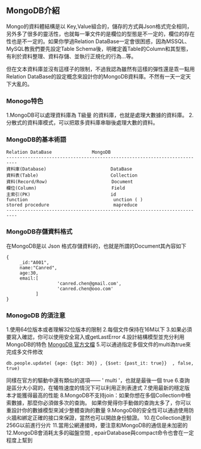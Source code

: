 ## MongoDB介紹

Mongo的資料體結構是以 Key,Value組合的，儲存的方式與Json格式完全相同，另外多了很多的靈活性，也就每一筆文件的是欄位的型態是不一定的，欄位的存在性也是不一定的。如果你學過Relation DataBase一定會很困惑，因為MSSQL、MySQL教我們要先設定Table Schema後，明確定義Table的Column和其型態，有利於資料整理、資料存儲、並執行正規化的行為…等。

但在文本資料庫並沒有這樣子的限制，不過我認為雖然有這樣的彈性還是乖一點用Relation DataBase的設定概念來設計你的MongoDB資料庫。不然有一天一定天下大亂的。

### Monogo特色
1.MongoDB可以處理資料庫為 T級量 的資料庫，也就是處理大數據的資料庫。
2.分散式的資料庫模式，可以把眾多資料庫串聯後處理大數的資料。

### MongoDB的基本術語
```
Relation DataBase               MongoDB
--------------------------------------------------------------------------
資料庫(Database)                        DataBase
資料表(Table)                           Collection
資料(Record/Row)                        Document
欄位(Column)                            Field
主索引(PK)                              id
function                                unction ( )
stored procedure                        mapreduce
--------------------------------------------------------------------------
```

### MongoDB存儲資料格式
在MongoDB是以 Json 格式存儲資料的，也就是所謂的Document其內容如下
```
{
     _id:"A001",
     name:"Canred",
     age:30,
     email:[
                   'canred.chen@gmail.com',
                   'canred.chen@ooo.com'
           ]
}
```
### MonogoDB 的須注意
1.使用64位版本或者理解32位版本的限制
2.每個文件保持在16M以下
3.如果必須要寫入確認，你可以使用安全寫入或getLastError
4.設計結構模型並充分利用MongoDB的特色  [MongoDB 官方文檔](https://docs.mongodb.com/manual/data-modeling/)
5.可以通過指定多個文件的multi為true來完成多文件修改
```
db.people.update( {age: {$gt: 30}} , {$set: {past_it: true}}  , false, true)
```
同樣在官方的驅動中還有類似的選項—— ' multi '，也就是最後一個 true
6.查詢是區分大小寫的，在犧牲速度的情況下可以利用正則表達式
7.使用最新的穩定版本才能獲得最高的性能
8.MongoDB不支持join：如果你想在多個Collection中檢索數據，那麼你必須做多次的查詢。
如果你覺得你手動做的查詢太多了，你可以重設計你的數據模型來減少整體查詢的數量
9.MongoDB的安全性可以通過使用防火牆和綁定正確的接口來保證，當然也可以開啟身份驗證。
10.在Collection達到256G以前進行分片
11.當用公網連接時，要注意和MongoDB的通信是未加密的
12.MongoDB會消耗太多的磁盤空間 , epairDatabase與compact命令也會在一定程度上幫到
